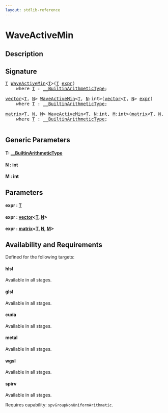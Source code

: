 ```yaml
---
layout: stdlib-reference
---
```


# WaveActiveMin

## Description





## Signature 

<pre>
<a href="waveactivemin-04a.html#typeparam-T" class="code_type">T</a> <a href="waveactivemin-04a.html">WaveActiveMin</a>&lt;<a href="waveactivemin-04a.html#typeparam-T" class="code_type">T</a>&gt;(<a href="waveactivemin-04a.html#typeparam-T" class="code_type">T</a> <a href="waveactivemin-04a.html#decl-expr" class="code_param">expr</a>)
    <span class='code_keyword'>where</span> <a href="waveactivemin-04a.html#typeparam-T" class="code_type">T</a> : <a href="../interfaces/0_builtinarithmetictype-029j/index.html" class="code_type">__BuiltinArithmeticType</a>;

<a href="../types/vector/index.html" class="code_type">vector</a>&lt;<a href="waveactivemin-04a.html#typeparam-T" class="code_type">T</a>, <a href="waveactivemin-04a.html#decl-N" class="code_var">N</a>&gt; <a href="waveactivemin-04a.html">WaveActiveMin</a>&lt;<a href="waveactivemin-04a.html#typeparam-T" class="code_type">T</a>, <a href="waveactivemin-04a.html#decl-N" class="code_var">N</a>:<span class="code_keyword">int</span>&gt;(<a href="../types/vector/index.html" class="code_type">vector</a>&lt;<a href="waveactivemin-04a.html#typeparam-T" class="code_type">T</a>, <a href="waveactivemin-04a.html#decl-N" class="code_var">N</a>&gt; <a href="waveactivemin-04a.html#decl-expr" class="code_param">expr</a>)
    <span class='code_keyword'>where</span> <a href="waveactivemin-04a.html#typeparam-T" class="code_type">T</a> : <a href="../interfaces/0_builtinarithmetictype-029j/index.html" class="code_type">__BuiltinArithmeticType</a>;

<a href="../types/matrix/index.html" class="code_type">matrix</a>&lt;<a href="waveactivemin-04a.html#typeparam-T" class="code_type">T</a>, <a href="waveactivemin-04a.html#decl-N" class="code_var">N</a>, <a href="waveactivemin-04a.html#decl-M" class="code_var">M</a>&gt; <a href="waveactivemin-04a.html">WaveActiveMin</a>&lt;<a href="waveactivemin-04a.html#typeparam-T" class="code_type">T</a>, <a href="waveactivemin-04a.html#decl-N" class="code_var">N</a>:<span class="code_keyword">int</span>, <a href="waveactivemin-04a.html#decl-M" class="code_var">M</a>:<span class="code_keyword">int</span>&gt;(<a href="../types/matrix/index.html" class="code_type">matrix</a>&lt;<a href="waveactivemin-04a.html#typeparam-T" class="code_type">T</a>, <a href="waveactivemin-04a.html#decl-N" class="code_var">N</a>, <a href="waveactivemin-04a.html#decl-M" class="code_var">M</a>&gt; <a href="waveactivemin-04a.html#decl-expr" class="code_param">expr</a>)
    <span class='code_keyword'>where</span> <a href="waveactivemin-04a.html#typeparam-T" class="code_type">T</a> : <a href="../interfaces/0_builtinarithmetictype-029j/index.html" class="code_type">__BuiltinArithmeticType</a>;

</pre>

## Generic Parameters

####  <a id="typeparam-T"></a>T: [\_\_BuiltinArithmeticType](../interfaces/0_builtinarithmetictype-029j/index.html)
####  <a id="decl-N"></a>N  : int
####  <a id="decl-M"></a>M  : int

## Parameters

####  <a id="decl-expr"></a>expr  : [T](waveactivemin-04a.html#typeparam-T)
####  <a id="decl-expr"></a>expr  : [vector](../types/vector/index.html)\<[T](../types/vector/index.html#typeparam-T), [N](../types/vector/index.html#decl-N)\>
####  <a id="decl-expr"></a>expr  : [matrix](../types/matrix/index.html)\<[T](../types/matrix/t-0.html), [N](../types/matrix/index.html#decl-N), [M](../types/matrix/index.html#decl-M)\>

## Availability and Requirements

Defined for the following targets:

#### hlsl
Available in all stages.

#### glsl
Available in all stages.

#### cuda
Available in all stages.

#### metal
Available in all stages.

#### wgsl
Available in all stages.

#### spirv
Available in all stages.

Requires capability: `spvGroupNonUniformArithmetic`.


